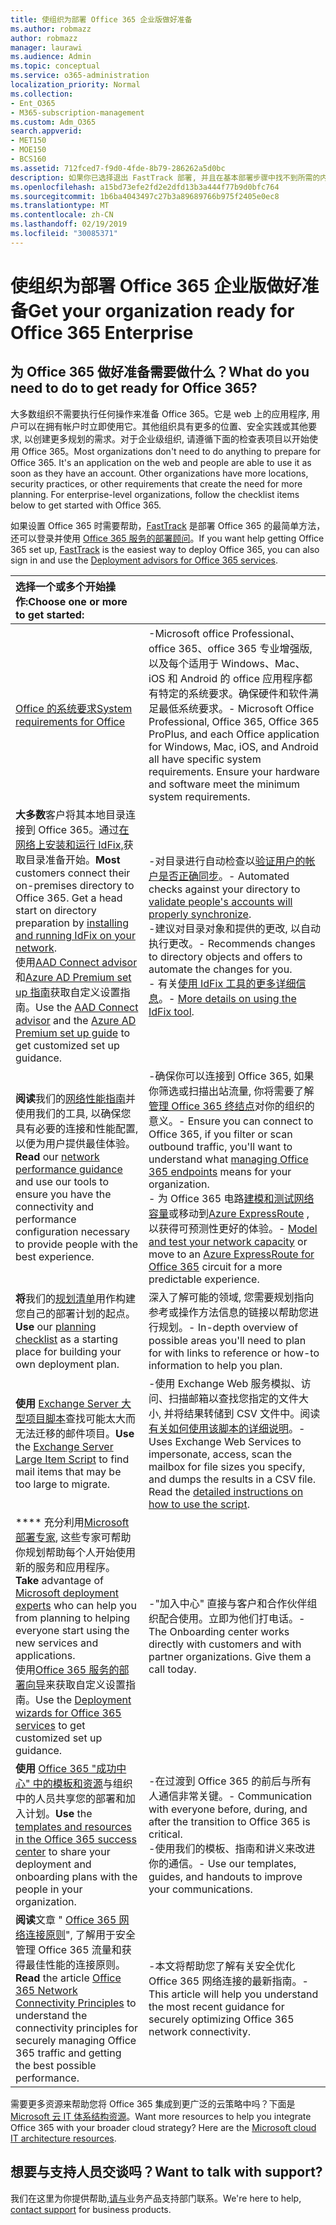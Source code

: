 ```yaml
---
title: 使组织为部署 Office 365 企业版做好准备
ms.author: robmazz
author: robmazz
manager: laurawi
ms.audience: Admin
ms.topic: conceptual
ms.service: o365-administration
localization_priority: Normal
ms.collection:
- Ent_O365
- M365-subscription-management
ms.custom: Adm_O365
search.appverid:
- MET150
- MOE150
- BCS160
ms.assetid: 712fced7-f9d0-4fde-8b79-286262a5d0bc
description: 如果你已选择退出 FastTrack 部署, 并且在基本部署步骤中找不到所需的内容, 则可以从这里开始。
ms.openlocfilehash: a15bd73efe2fd2e2dfd13b3a444f77b9d0bfc764
ms.sourcegitcommit: 1b6ba4043497c27b3a89689766b975f2405e0ec8
ms.translationtype: MT
ms.contentlocale: zh-CN
ms.lasthandoff: 02/19/2019
ms.locfileid: "30085371"
---
```

# <a name="get-your-organization-ready-for-office-365-enterprise"></a><span data-ttu-id="47294-103">使组织为部署 Office 365 企业版做好准备</span><span class="sxs-lookup"><span data-stu-id="47294-103">Get your organization ready for Office 365 Enterprise</span></span>

## <a name="what-do-you-need-to-do-to-get-ready-for-office-365"></a><span data-ttu-id="47294-104">为 Office 365 做好准备需要做什么？</span><span class="sxs-lookup"><span data-stu-id="47294-104">What do you need to do to get ready for Office 365?</span></span>

<span data-ttu-id="47294-p101">大多数组织不需要执行任何操作来准备 Office 365。它是 web 上的应用程序, 用户可以在拥有帐户时立即使用它。其他组织具有更多的位置、安全实践或其他要求, 以创建更多规划的需求。对于企业级组织, 请遵循下面的检查表项目以开始使用 Office 365。</span><span class="sxs-lookup"><span data-stu-id="47294-p101">Most organizations don't need to do anything to prepare for Office 365. It's an application on the web and people are able to use it as soon as they have an account. Other organizations have more locations, security practices, or other requirements that create the need for more planning. For enterprise-level organizations, follow the checklist items below to get started with Office 365.</span></span>
  
<span data-ttu-id="47294-109">如果设置 Office 365 时需要帮助，[FastTrack](https://fasttrack.microsoft.com/office) 是部署 Office 365 的最简单方法，还可以登录并使用 [Office 365 服务的部署顾问](deployment-advisors-for-office-365.md)。</span><span class="sxs-lookup"><span data-stu-id="47294-109">If you want help getting Office 365 set up, [FastTrack](https://fasttrack.microsoft.com/office) is the easiest way to deploy Office 365, you can also sign in and use the [Deployment advisors for Office 365 services](deployment-advisors-for-office-365.md).</span></span>
  
|<span data-ttu-id="47294-110">**选择一个或多个开始操作:**</span><span class="sxs-lookup"><span data-stu-id="47294-110">**Choose one or more to get started:**</span></span>||
|:-----|:-----|
| [<span data-ttu-id="47294-111">Office 的系统要求</span><span class="sxs-lookup"><span data-stu-id="47294-111">System requirements for Office</span></span>](https://products.office.com/office-system-requirements) |<span data-ttu-id="47294-p102">-Microsoft office Professional、office 365、office 365 专业增强版, 以及每个适用于 Windows、Mac、iOS 和 Android 的 office 应用程序都有特定的系统要求。确保硬件和软件满足最低系统要求。</span><span class="sxs-lookup"><span data-stu-id="47294-p102">- Microsoft Office Professional, Office 365, Office 365 ProPlus, and each Office application for Windows, Mac, iOS, and Android all have specific system requirements. Ensure your hardware and software meet the minimum system requirements.</span></span>|
|<span data-ttu-id="47294-p103">**大多数**客户将其本地目录连接到 Office 365。通过[在网络上安装和运行 IdFix,](https://www.microsoft.com/download/details.aspx?id=36832)获取目录准备开始。</span><span class="sxs-lookup"><span data-stu-id="47294-p103">**Most** customers connect their on-premises directory to Office 365. Get a head start on directory preparation by [installing and running IdFix on your network](https://www.microsoft.com/download/details.aspx?id=36832). </span></span><br> <span data-ttu-id="47294-116">使用[AAD Connect advisor](https://aka.ms/aadconnectpwsync)和[Azure AD Premium set up 指南](https://aka.ms/aadpguidance)获取自定义设置指南。</span><span class="sxs-lookup"><span data-stu-id="47294-116">Use the [AAD Connect advisor](https://aka.ms/aadconnectpwsync) and the [Azure AD Premium set up guide](https://aka.ms/aadpguidance) to get customized set up guidance.</span></span> <br> |<span data-ttu-id="47294-117">-对目录进行自动检查以[验证用户的帐户是否正确同步](https://support.office.com/article/Prepare-to-provision-users-through-directory-synchronization-to-Office-365-01920974-9e6f-4331-a370-13aea4e82b3e)。</span><span class="sxs-lookup"><span data-stu-id="47294-117">- Automated checks against your directory to [validate people's accounts will properly synchronize](https://support.office.com/article/Prepare-to-provision-users-through-directory-synchronization-to-Office-365-01920974-9e6f-4331-a370-13aea4e82b3e).</span></span> <br> <span data-ttu-id="47294-118">-建议对目录对象和提供的更改, 以自动执行更改。</span><span class="sxs-lookup"><span data-stu-id="47294-118">- Recommends changes to directory objects and offers to automate the changes for you.</span></span> <br> <span data-ttu-id="47294-119">- 有关[使用 IdFix 工具的更多详细信息](prepare-directory-attributes-for-synch-with-idfix.md)。</span><span class="sxs-lookup"><span data-stu-id="47294-119">- [More details on using the IdFix tool](prepare-directory-attributes-for-synch-with-idfix.md).</span></span> |
|<span data-ttu-id="47294-120">**阅读**我们的[网络性能指南](https://aka.ms/tune)并使用我们的工具, 以确保您具有必要的连接和性能配置, 以便为用户提供最佳体验。</span><span class="sxs-lookup"><span data-stu-id="47294-120">**Read** our [network performance guidance](https://aka.ms/tune) and use our tools to ensure you have the connectivity and performance configuration necessary to provide people with the best experience.</span></span>  <br> | <span data-ttu-id="47294-121">-确保你可以连接到 Office 365, 如果你筛选或扫描出站流量, 你将需要了解[管理 Office 365 终结点](https://support.office.com/article/Managing-Office-365-endpoints-99cab9d4-ef59-4207-9f2b-3728eb46bf9a)对你的组织的意义。</span><span class="sxs-lookup"><span data-stu-id="47294-121">- Ensure you can connect to Office 365, if you filter or scan outbound traffic, you'll want to understand what [managing Office 365 endpoints](https://support.office.com/article/Managing-Office-365-endpoints-99cab9d4-ef59-4207-9f2b-3728eb46bf9a) means for your organization.</span></span>  <br>  <span data-ttu-id="47294-122">- 为 Office 365 电路[建模和测试网络容量](https://support.office.com/article/Network-and-migration-planning-for-Office-365-f5ee6c33-bcd7-4b0b-b0f8-dc1d9fb8d132)或移动到[Azure ExpressRoute](https://support.office.com/article/Azure-ExpressRoute-for-Office-365-6d2534a2-c19c-4a99-be5e-33a0cee5d3bd) , 以获得可预测性更好的体验。</span><span class="sxs-lookup"><span data-stu-id="47294-122">- [Model and test your network capacity](https://support.office.com/article/Network-and-migration-planning-for-Office-365-f5ee6c33-bcd7-4b0b-b0f8-dc1d9fb8d132) or move to an [Azure ExpressRoute for Office 365](https://support.office.com/article/Azure-ExpressRoute-for-Office-365-6d2534a2-c19c-4a99-be5e-33a0cee5d3bd) circuit for a more predictable experience.</span></span>   |
|<span data-ttu-id="47294-123">**将**我们的[规划清单](https://support.office.com/article/Deployment-planning-checklist-for-Office-365-5fa4f6ef-35ad-4840-91c1-4834df3df5a0)用作构建您自己的部署计划的起点。</span><span class="sxs-lookup"><span data-stu-id="47294-123">**Use** our [planning checklist](https://support.office.com/article/Deployment-planning-checklist-for-Office-365-5fa4f6ef-35ad-4840-91c1-4834df3df5a0) as a starting place for building your own deployment plan.</span></span>  <br> | <span data-ttu-id="47294-124">深入了解可能的领域, 您需要规划指向参考或操作方法信息的链接以帮助您进行规划。</span><span class="sxs-lookup"><span data-stu-id="47294-124">- In-depth overview of possible areas you'll need to plan for with links to reference or how-to information to help you plan.</span></span> |
|<span data-ttu-id="47294-125">**使用** [Exchange Server 大型项目脚本](https://gallery.technet.microsoft.com/Exchange-Server-Large-Item-b9546cc6)查找可能太大而无法迁移的邮件项目。</span><span class="sxs-lookup"><span data-stu-id="47294-125">**Use** the [Exchange Server Large Item Script](https://gallery.technet.microsoft.com/Exchange-Server-Large-Item-b9546cc6) to find mail items that may be too large to migrate.</span></span>  <br> | <span data-ttu-id="47294-p104">-使用 Exchange Web 服务模拟、访问、扫描邮箱以查找您指定的文件大小, 并将结果转储到 CSV 文件中。阅读[有关如何使用该脚本的详细说明](https://blogs.technet.com/b/mikehall/archive/2013/06/27/large-mail-item-script.aspx)。</span><span class="sxs-lookup"><span data-stu-id="47294-p104">- Uses Exchange Web Services to impersonate, access, scan the mailbox for file sizes you specify, and dumps the results in a CSV file. Read the [detailed instructions on how to use the script](https://blogs.technet.com/b/mikehall/archive/2013/06/27/large-mail-item-script.aspx).</span></span> |
|<span data-ttu-id="47294-128">\*\*\*\* 充分利用[Microsoft 部署专家](https://go.microsoft.com/fwlink/?LinkId=517115), 这些专家可帮助你规划帮助每个人开始使用新的服务和应用程序。</span><span class="sxs-lookup"><span data-stu-id="47294-128">**Take** advantage of [Microsoft deployment experts](https://go.microsoft.com/fwlink/?LinkId=517115) who can help you from planning to helping everyone start using the new services and applications.</span></span>  <br> <span data-ttu-id="47294-129">使用[Office 365 服务的部署向导](https://support.office.com/article/Deployment-wizards-for-Office-365-services-165f46e8-3533-4d76-be57-97f81ebd40f2)来获取自定义设置指南。</span><span class="sxs-lookup"><span data-stu-id="47294-129">Use the [Deployment wizards for Office 365 services](https://support.office.com/article/Deployment-wizards-for-Office-365-services-165f46e8-3533-4d76-be57-97f81ebd40f2) to get customized set up guidance.</span></span>  <br> | <span data-ttu-id="47294-p105">-"加入中心" 直接与客户和合作伙伴组织配合使用。立即为他们打电话。</span><span class="sxs-lookup"><span data-stu-id="47294-p105">- The Onboarding center works directly with customers and with partner organizations. Give them a call today.</span></span> |
|<span data-ttu-id="47294-132">**使用** [Office 365 "成功中心" 中的模板和资源](https://www.microsoft.com/fasttrack/resources)与组织中的人员共享您的部署和加入计划。</span><span class="sxs-lookup"><span data-stu-id="47294-132">**Use** the [templates and resources in the Office 365 success center](https://www.microsoft.com/fasttrack/resources) to share your deployment and onboarding plans with the people in your organization.</span></span>  <br> | <span data-ttu-id="47294-133">-在过渡到 Office 365 的前后与所有人通信非常关键。</span><span class="sxs-lookup"><span data-stu-id="47294-133">- Communication with everyone before, during, and after the transition to Office 365 is critical.</span></span>  <br> <span data-ttu-id="47294-134">-使用我们的模板、指南和讲义来改进你的通信。</span><span class="sxs-lookup"><span data-stu-id="47294-134">- Use our templates, guides, and handouts to improve your communications.</span></span> |
|<span data-ttu-id="47294-135">**阅读**文章 " [Office 365 网络连接原则](https://aka.ms/o365networkingprinciples)", 了解用于安全管理 Office 365 流量和获得最佳性能的连接原则。</span><span class="sxs-lookup"><span data-stu-id="47294-135">**Read** the article [Office 365 Network Connectivity Principles](https://aka.ms/o365networkingprinciples) to understand the connectivity principles for securely managing Office 365 traffic and getting the best possible performance.</span></span>  <br> | <span data-ttu-id="47294-136">-本文将帮助您了解有关安全优化 Office 365 网络连接的最新指南。</span><span class="sxs-lookup"><span data-stu-id="47294-136">- This article will help you understand the most recent guidance for securely optimizing Office 365 network connectivity.</span></span> |
   
<span data-ttu-id="47294-p106">需要更多资源来帮助您将 Office 365 集成到更广泛的云策略中吗？下面是[Microsoft 云 IT 体系结构资源](https://docs.microsoft.com/en-us/office365/enterprise/microsoft-cloud-it-architecture-resources)。</span><span class="sxs-lookup"><span data-stu-id="47294-p106">Want more resources to help you integrate Office 365 with your broader cloud strategy? Here are the [Microsoft cloud IT architecture resources](https://docs.microsoft.com/en-us/office365/enterprise/microsoft-cloud-it-architecture-resources).</span></span>
  
## <a name="want-to-talk-with-support"></a><span data-ttu-id="47294-139">想要与支持人员交谈吗？</span><span class="sxs-lookup"><span data-stu-id="47294-139">Want to talk with support?</span></span>

<span data-ttu-id="47294-140">我们在这里为你提供帮助,[请与](https://support.office.com/article/32a17ca7-6fa0-4870-8a8d-e25ba4ccfd4b)业务产品支持部门联系。</span><span class="sxs-lookup"><span data-stu-id="47294-140">We're here to help, [contact support](https://support.office.com/article/32a17ca7-6fa0-4870-8a8d-e25ba4ccfd4b) for business products.</span></span>
